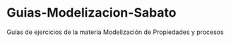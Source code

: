 # Guias-Modelizacion-Sabato
Guías de ejercicios de la materia Modelización de Propiedades y procesos
